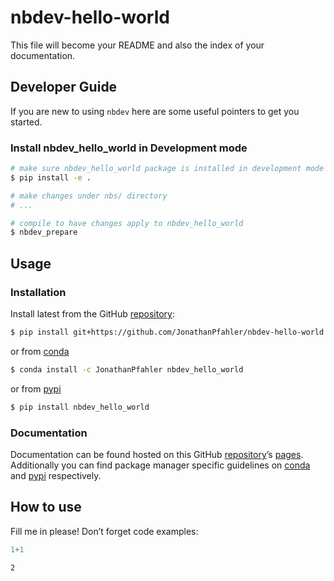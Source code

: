 # nbdev-hello-world


<!-- WARNING: THIS FILE WAS AUTOGENERATED! DO NOT EDIT! -->

This file will become your README and also the index of your
documentation.

## Developer Guide

If you are new to using `nbdev` here are some useful pointers to get you
started.

### Install nbdev_hello_world in Development mode

``` sh
# make sure nbdev_hello_world package is installed in development mode
$ pip install -e .

# make changes under nbs/ directory
# ...

# compile to have changes apply to nbdev_hello_world
$ nbdev_prepare
```

## Usage

### Installation

Install latest from the GitHub
[repository](https://github.com/JonathanPfahler/nbdev-hello-world):

``` sh
$ pip install git+https://github.com/JonathanPfahler/nbdev-hello-world.git
```

or from [conda](https://anaconda.org/JonathanPfahler/nbdev-hello-world)

``` sh
$ conda install -c JonathanPfahler nbdev_hello_world
```

or from [pypi](https://pypi.org/project/nbdev-hello-world/)

``` sh
$ pip install nbdev_hello_world
```

### Documentation

Documentation can be found hosted on this GitHub
[repository](https://github.com/JonathanPfahler/nbdev-hello-world)’s
[pages](https://JonathanPfahler.github.io/nbdev-hello-world/).
Additionally you can find package manager specific guidelines on
[conda](https://anaconda.org/JonathanPfahler/nbdev-hello-world) and
[pypi](https://pypi.org/project/nbdev-hello-world/) respectively.

## How to use

Fill me in please! Don’t forget code examples:

``` python
1+1
```

    2

